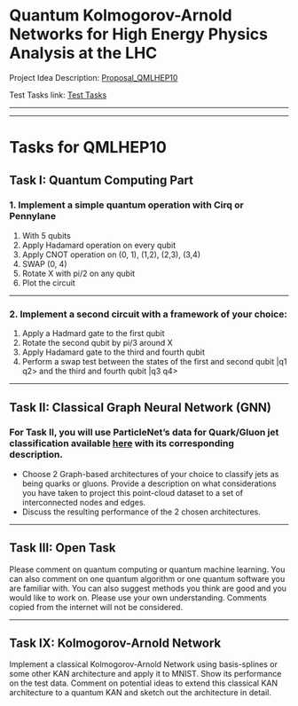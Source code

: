 # Quantum Kolmogorov-Arnold Networks for High Energy Physics Analysis at the LHC

Project Idea Description: [Proposal_QMLHEP10](https://ml4sci.org/gsoc/2025/proposal_QMLHEP10.html)

Test Tasks link: [Test Tasks](https://docs.google.com/document/d/1imoMEyC0r5IESonwgA7BThEQWDfdrOsoyfMfyJgyXmU/edit?usp=sharing)

<hr>
<hr>

# Tasks for QMLHEP10

## Task I: Quantum Computing Part 
### 1. Implement a simple quantum operation with Cirq or Pennylane
<ol> 
    <li> With 5 qubits 
    <li> Apply Hadamard operation on every qubit 
    <li> Apply CNOT operation on (0, 1), (1,2), (2,3), (3,4) 
    <li> SWAP (0, 4) 
    <li> Rotate X with pi/2 on any qubit 
    <li> Plot the circuit 
</ol>
<hr>

### 2. Implement a second circuit with a framework of your choice:
<ol>
    <li> Apply a Hadmard gate to the first qubit
    <li> Rotate the second qubit by pi/3 around X
    <li> Apply Hadamard gate to the third and fourth qubit
    <li> Perform a swap test between the states of the first and second qubit |q1 q2> and the third and fourth qubit |q3 q4>
</ol>
<hr>

## Task II: Classical Graph Neural Network (GNN) 
### For Task II, you will use ParticleNet’s data for Quark/Gluon jet classification available [here](https://zenodo.org/records/3164691#.YigdGt9MHrB) with its corresponding description. 
<ul>
    <li> Choose 2 Graph-based architectures of your choice to classify jets as being quarks or gluons. Provide a description on what considerations you have taken to project this point-cloud dataset to a set of interconnected nodes and edges.
    <li> Discuss the resulting performance of the 2 chosen architectures. 
</ul>
<hr>

## Task III: Open Task 
Please comment on quantum computing or quantum machine learning. You can also comment on one quantum algorithm or one quantum software you are familiar with. You can also suggest methods you think are good and you would like to work on. Please use your own understanding. Comments copied from the internet will not be considered.
<hr>

## Task IX: Kolmogorov-Arnold Network
Implement a classical Kolmogorov-Arnold Network using basis-splines or some other KAN architecture and apply it to MNIST. Show its performance on the test data. Comment on potential ideas to extend this classical KAN architecture to a quantum KAN and sketch out the architecture in detail.
